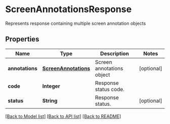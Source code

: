 ﻿
# ScreenAnnotationsResponse
Represents response containing multiple screen annotation objects

## Properties
Name | Type | Description | Notes
------------ | ------------- | ------------- | -------------
**annotations** | [**ScreenAnnotations**](ScreenAnnotations.md) | Screen annotations object | [optional]
**code** | **Integer** | Response status code. | 
**status** | **String** | Response status. | [optional]


[[Back to Model list]](../../README.md#documentation-for-models) [[Back to API list]](../../README.md#documentation-for-api-endpoints) [[Back to README]](../../README.md)


